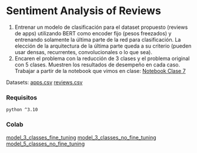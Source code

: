 # Sentiment Analysis of Reviews

1. Entrenar un modelo de clasificación para el dataset propuesto (reviews de apps) utilizando BERT como encoder fijo (pesos freezados) y entrenando solamente la última parte de la red para clasificación. La elección de la arquitectura de la última parte queda a su criterio (pueden usar densas, recurrentes, convolucionales o lo que sea).
2. Encaren el problema con la reducción de 3 clases y el problema original con 5 clases. Muestren los resultados de desempeño en cada caso.
Trabajar a partir de la notebook que vimos en clase:
[Notebook Clase 7](https://github.com/FIUBA-Posgrado-Inteligencia-Artificial/procesamiento_lenguaje_natural/blob/main/clase_7/jupyter_notebooks/tensorflow/7d%20-%20bert%20sentiment%20analysis%20multicategorial.ipynb)

Datasets: 
[apps.csv](https://drive.google.com/u/0/uc?id=1S6qMioqPJjyBLpLVz4gmRTnJHnjitnuV&export=download&confirm=t)
[reviews.csv](https://drive.google.com/u/0/uc?id=1zdmewp7ayS4js4VtrJEHzAheSW-5NBZv&export=download&confirm=t)

### Requisitos
`python ^3.10`

### Colab
[model_3_classes_fine_tuning](https://colab.research.google.com/drive/1p07TFdqyEyjyshoqsSgQuSbr_y7ARg2j?usp=sharing)
[model_3_classes_no_fine_tuning](https://colab.research.google.com/drive/1e0PGS5iT7GM-ckSFCJ05hs4lcL8K_lVu?usp=sharing)
[model_5_classes_no_fine_tuning](https://colab.research.google.com/drive/1IxbN5n8TRUdF5EkSMmh7KUjn8J-LzJ3g?usp=sharing)
